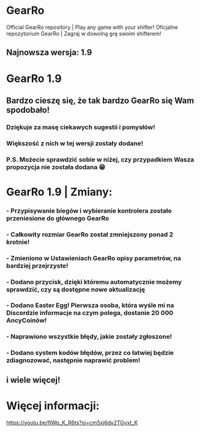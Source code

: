 # GearRo
Official GearRo repository | Play any game with your shifter! Oficjalne repozytorium GearRo | Zagraj w dowolną grę swoim shifterem!

## Najnowsza wersja: 1.9

# GearRo 1.9

## Bardzo cieszę się, że tak bardzo GearRo się Wam spodobało!
### Dziękuje za masę ciekawych sugestii i pomysłów!
### Większość z nich w tej wersji zostały dodane!
### P.S. Możecie sprawdzić sobie w niżej, czy przypadkiem Wasza propozycja nie została dodana 😁

# GearRo 1.9 | Zmiany:

### - Przypisywanie biegów i wybieranie kontrolera zostało przeniesione do głównego GearRo
### - Całkowity rozmiar GearRo został zmniejszony **ponad 2 krotnie!**
### - Zmieniono w Ustawieniach GearRo opisy parametrów, na bardziej przejrzyste!
### - Dodano przycisk, dzięki któremu automatycznie możemy sprawdzić, czy są dostępne nowe aktualizację
### - Dodano Easter Egg! Pierwsza osoba, która wyśle mi na Discordzie informacje na czym polega, dostanie 20 000 AncyCoinów!
### - Naprawiono wszystkie błędy, jakie zostały zgłoszone!
### - Dodano system kodów błędów, przez co łatwiej będzie zdiagnozować, następnie naprawić problem!
## i wiele więcej!



# Więcej informacji:
https://youtu.be/fIWp_K_R6ts?si=cm5xj6dv2TGvxt_K
